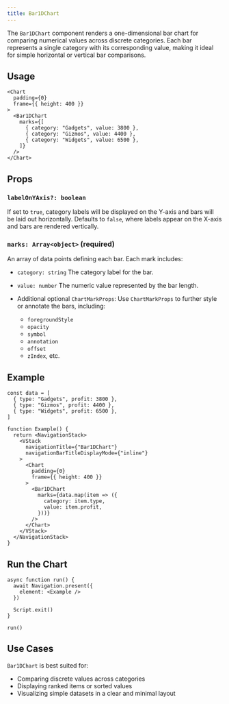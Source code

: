 ```yaml
---
title: Bar1DChart
---
```

The `Bar1DChart` component renders a one-dimensional bar chart for comparing numerical values across discrete categories. Each bar represents a single category with its corresponding value, making it ideal for simple horizontal or vertical bar comparisons.

## Usage

```tsx
<Chart
  padding={0}
  frame={{ height: 400 }}
>
  <Bar1DChart
    marks={[
      { category: "Gadgets", value: 3800 },
      { category: "Gizmos", value: 4400 },
      { category: "Widgets", value: 6500 },
    ]}
  />
</Chart>
```

## Props

### `labelOnYAxis?: boolean`

If set to `true`, category labels will be displayed on the Y-axis and bars will be laid out horizontally.
Defaults to `false`, where labels appear on the X-axis and bars are rendered vertically.

### `marks: Array<object>` **(required)**

An array of data points defining each bar. Each mark includes:

* `category: string`
  The category label for the bar.

* `value: number`
  The numeric value represented by the bar length.

* Additional optional `ChartMarkProps`:
  Use `ChartMarkProps` to further style or annotate the bars, including:

  * `foregroundStyle`
  * `opacity`
  * `symbol`
  * `annotation`
  * `offset`
  * `zIndex`, etc.

## Example

```tsx
const data = [
  { type: "Gadgets", profit: 3800 },
  { type: "Gizmos", profit: 4400 },
  { type: "Widgets", profit: 6500 },
]

function Example() {
  return <NavigationStack>
    <VStack
      navigationTitle={"Bar1DChart"}
      navigationBarTitleDisplayMode={"inline"}
    >
      <Chart
        padding={0}
        frame={{ height: 400 }}
      >
        <Bar1DChart
          marks={data.map(item => ({
            category: item.type,
            value: item.profit,
          }))}
        />
      </Chart>
    </VStack>
  </NavigationStack>
}
```

## Run the Chart

```tsx
async function run() {
  await Navigation.present({
    element: <Example />
  })

  Script.exit()
}

run()
```

## Use Cases

`Bar1DChart` is best suited for:

* Comparing discrete values across categories
* Displaying ranked items or sorted values
* Visualizing simple datasets in a clear and minimal layout
